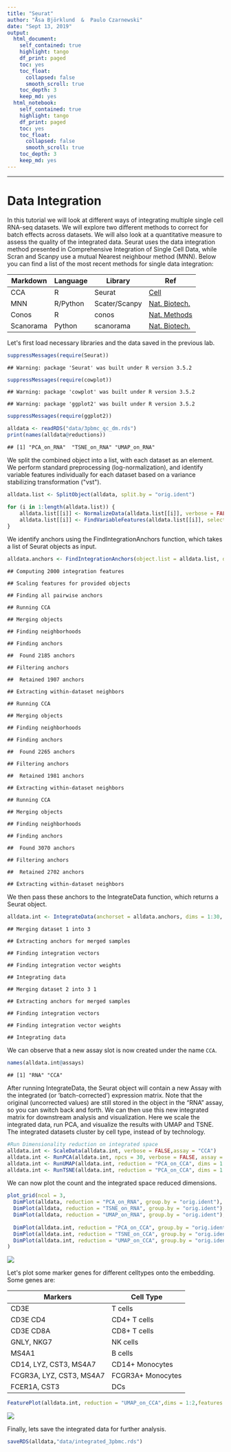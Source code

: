 ```yaml
---
title: "Seurat"
author: "Åsa Björklund  &  Paulo Czarnewski"
date: "Sept 13, 2019"
output:
  html_document:
    self_contained: true
    highlight: tango
    df_print: paged
    toc: yes
    toc_float:
      collapsed: false
      smooth_scroll: true
    toc_depth: 3
    keep_md: yes
  html_notebook:
    self_contained: true
    highlight: tango
    df_print: paged
    toc: yes
    toc_float:
      collapsed: false
      smooth_scroll: true
    toc_depth: 3
    keep_md: yes
---
```


***
# Data Integration

In this tutorial we will look at different ways of integrating multiple single cell RNA-seq datasets. We will explore two different methods to correct for batch effects across datasets. We will also look at a quantitative measure to assess the quality of the integrated data. Seurat uses the data integration method presented in Comprehensive Integration of Single Cell Data, while Scran and Scanpy use a mutual Nearest neighbour method (MNN). Below you can find a list of the most recent methods for single data integration:

Markdown | Language | Library | Ref
--- | --- | --- | ---
CCA | R | Seurat | [Cell](https://www.sciencedirect.com/science/article/pii/S0092867419305598?via%3Dihub)
MNN | R/Python | Scater/Scanpy | [Nat. Biotech.](https://www.nature.com/articles/nbt.4091)
Conos | R | conos | [Nat. Methods](https://www.nature.com/articles/s41592-019-0466-z?error=cookies_not_supported&code=5680289b-6edb-40ad-9934-415dac4fdb2f)
Scanorama | Python | scanorama | [Nat. Biotech.](https://www.nature.com/articles/s41587-019-0113-3)

Let's first load necessary libraries and the data saved in the previous lab.


```r
suppressMessages(require(Seurat))
```

```
## Warning: package 'Seurat' was built under R version 3.5.2
```

```r
suppressMessages(require(cowplot))
```

```
## Warning: package 'cowplot' was built under R version 3.5.2
```

```
## Warning: package 'ggplot2' was built under R version 3.5.2
```

```r
suppressMessages(require(ggplot2))

alldata <- readRDS("data/3pbmc_qc_dm.rds")
print(names(alldata@reductions))
```

```
## [1] "PCA_on_RNA"  "TSNE_on_RNA" "UMAP_on_RNA"
```

We split the combined object into a list, with each dataset as an element. We perform standard preprocessing (log-normalization), and identify variable features individually for each dataset based on a variance stabilizing transformation ("vst").


```r
alldata.list <- SplitObject(alldata, split.by = "orig.ident")

for (i in 1:length(alldata.list)) {
    alldata.list[[i]] <- NormalizeData(alldata.list[[i]], verbose = FALSE)
    alldata.list[[i]] <- FindVariableFeatures(alldata.list[[i]], selection.method = "vst", nfeatures = 2000,verbose = FALSE)
}
```

We identify anchors using the FindIntegrationAnchors function, which takes a list of Seurat objects as input.


```r
alldata.anchors <- FindIntegrationAnchors(object.list = alldata.list, dims = 1:30)
```

```
## Computing 2000 integration features
```

```
## Scaling features for provided objects
```

```
## Finding all pairwise anchors
```

```
## Running CCA
```

```
## Merging objects
```

```
## Finding neighborhoods
```

```
## Finding anchors
```

```
## 	Found 2185 anchors
```

```
## Filtering anchors
```

```
## 	Retained 1907 anchors
```

```
## Extracting within-dataset neighbors
```

```
## Running CCA
```

```
## Merging objects
```

```
## Finding neighborhoods
```

```
## Finding anchors
```

```
## 	Found 2265 anchors
```

```
## Filtering anchors
```

```
## 	Retained 1981 anchors
```

```
## Extracting within-dataset neighbors
```

```
## Running CCA
```

```
## Merging objects
```

```
## Finding neighborhoods
```

```
## Finding anchors
```

```
## 	Found 3070 anchors
```

```
## Filtering anchors
```

```
## 	Retained 2702 anchors
```

```
## Extracting within-dataset neighbors
```

We then pass these anchors to the IntegrateData function, which returns a Seurat object.


```r
alldata.int <- IntegrateData(anchorset = alldata.anchors, dims = 1:30, new.assay.name = "CCA")
```

```
## Merging dataset 1 into 3
```

```
## Extracting anchors for merged samples
```

```
## Finding integration vectors
```

```
## Finding integration vector weights
```

```
## Integrating data
```

```
## Merging dataset 2 into 3 1
```

```
## Extracting anchors for merged samples
```

```
## Finding integration vectors
```

```
## Finding integration vector weights
```

```
## Integrating data
```

We can observe that a new assay slot is now created under the name `CCA`.


```r
names(alldata.int@assays)
```

```
## [1] "RNA" "CCA"
```

After running IntegrateData, the Seurat object will contain a new Assay with the integrated (or ‘batch-corrected’) expression matrix. Note that the original (uncorrected values) are still stored in the object in the “RNA” assay, so you can switch back and forth. We can then use this new integrated matrix for downstream analysis and visualization. Here we scale the integrated data, run PCA, and visualize the results with UMAP and TSNE. The integrated datasets cluster by cell type, instead of by technology.


```r
#Run Dimensionality reduction on integrated space
alldata.int <- ScaleData(alldata.int, verbose = FALSE,assay = "CCA")
alldata.int <- RunPCA(alldata.int, npcs = 30, verbose = FALSE, assay = "CCA",reduction.name = "PCA_on_CCA")
alldata.int <- RunUMAP(alldata.int, reduction = "PCA_on_CCA", dims = 1:30,reduction.name = "UMAP_on_CCA")
alldata.int <- RunTSNE(alldata.int, reduction = "PCA_on_CCA", dims = 1:30,reduction.name = "TSNE_on_CCA")
```

We can now plot the count and the integrated space reduced dimensions.


```r
plot_grid(ncol = 3,
  DimPlot(alldata, reduction = "PCA_on_RNA", group.by = "orig.ident"),
  DimPlot(alldata, reduction = "TSNE_on_RNA", group.by = "orig.ident"),
  DimPlot(alldata, reduction = "UMAP_on_RNA", group.by = "orig.ident"),
  
  DimPlot(alldata.int, reduction = "PCA_on_CCA", group.by = "orig.ident"),
  DimPlot(alldata.int, reduction = "TSNE_on_CCA", group.by = "orig.ident"),
  DimPlot(alldata.int, reduction = "UMAP_on_CCA", group.by = "orig.ident")
)
```

![](seurat_03_integration_compiled_files/figure-html/unnamed-chunk-7-1.png)<!-- -->

Let's plot some marker genes for different celltypes onto the embedding. Some genes are:

Markers	| Cell Type
--- | ---
CD3E	| T cells
CD3E CD4	| CD4+ T cells
CD3E CD8A	| CD8+ T cells
GNLY, NKG7	| NK cells
MS4A1	| B cells
CD14, LYZ, CST3, MS4A7	| CD14+ Monocytes
FCGR3A, LYZ, CST3, MS4A7	| FCGR3A+  Monocytes
FCER1A, CST3 | DCs


```r
FeaturePlot(alldata.int, reduction = "UMAP_on_CCA",dims = 1:2,features = c("CD3E","CD4","CD8A","NKG7","GNLY","MS4A1","CD14","LYZ","MS4A7","FCGR3A","CST3","FCER1A"),ncol = 4,order = T)
```

![](seurat_03_integration_compiled_files/figure-html/unnamed-chunk-8-1.png)<!-- -->

Finally, lets save the integrated data for further analysis.


```r
saveRDS(alldata,"data/integrated_3pbmc.rds")
```







